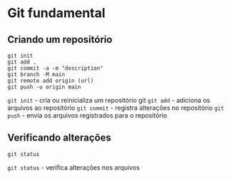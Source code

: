 # Git fundamental 

## Criando um repositório

```git
git init 
git add . 
git commit -a -m "description"
git branch -M main
git remote add origin (url)
git push -u origin main
```

`git init` - cria ou reinicializa um repositório git
`git add` - adiciona os arquivos ao repositório
`git commit` - registra alterações no repositório
`git push` - envia os arquivos registrados para o repositório

## Verificando alterações

```git
git status
```
`git status` - verifica alterações nos arquivos
